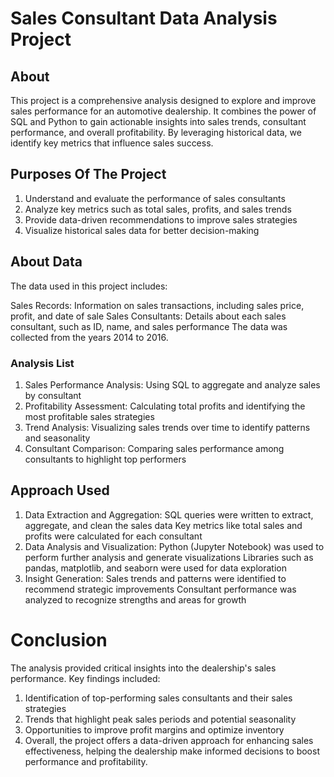 # Sales Consultant Data Analysis Project

## About

This project is a comprehensive analysis designed to explore and improve sales performance for an automotive dealership. It combines the power of SQL and Python to gain actionable insights into sales trends, consultant performance, and overall profitability. By leveraging historical data, we identify key metrics that influence sales success.

## Purposes Of The Project

1. Understand and evaluate the performance of sales consultants
2. Analyze key metrics such as total sales, profits, and sales trends
3. Provide data-driven recommendations to improve sales strategies
4. Visualize historical sales data for better decision-making

## About Data
The data used in this project includes:

Sales Records: Information on sales transactions, including sales price, profit, and date of sale
Sales Consultants: Details about each sales consultant, such as ID, name, and sales performance
The data was collected from the years 2014 to 2016.

### Analysis List
1. Sales Performance Analysis: Using SQL to aggregate and analyze sales by consultant
2. Profitability Assessment: Calculating total profits and identifying the most profitable sales strategies
3. Trend Analysis: Visualizing sales trends over time to identify patterns and seasonality
4. Consultant Comparison: Comparing sales performance among consultants to highlight top performers

## Approach Used

1. Data Extraction and Aggregation:
SQL queries were written to extract, aggregate, and clean the sales data
Key metrics like total sales and profits were calculated for each consultant
2. Data Analysis and Visualization:
Python (Jupyter Notebook) was used to perform further analysis and generate visualizations
Libraries such as pandas, matplotlib, and seaborn were used for data exploration
3. Insight Generation:
Sales trends and patterns were identified to recommend strategic improvements
Consultant performance was analyzed to recognize strengths and areas for growth


# Conclusion

The analysis provided critical insights into the dealership's sales performance. Key findings included:

1. Identification of top-performing sales consultants and their sales strategies
2. Trends that highlight peak sales periods and potential seasonality
3. Opportunities to improve profit margins and optimize inventory
4. Overall, the project offers a data-driven approach for enhancing sales effectiveness, helping the dealership make informed decisions to boost performance and profitability.
